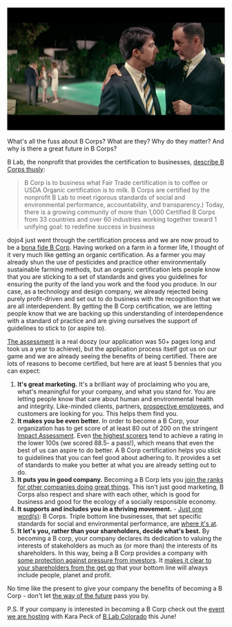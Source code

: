 ![25d5bb9.jpg](assets/b.jpeg) 

What's all the fuss about B Corps? What are they? Why do they matter? And why is there a great future in B Corps?

B Lab, the nonprofit that provides the  certification to businesses, [describe B Corps thusly](https://www.bcorporation.net/what-are-b-corps): 

> B Corp is to business what Fair Trade certification is to coffee or USDA Organic certification is to milk. B Corps are certified by the nonprofit B Lab to meet rigorous standards of social and environmental performance, accountability, and transparency.)
> Today, there is a growing community of more than 1,000 Certified B Corps from 33 countries and over 60 industries working together toward 1 unifying goal: to redefine success in business

dojo4 just went through the certification process and we are now proud to be a [bona fide B Corp](http://www.bcorporation.net/community/dojo4). Having worked on a farm in a former life, I thought of it very much like getting an organic certification. As a farmer you may already shun the use of pesticides and practice other environmentally sustainable farming methods, but an organic certification lets people know that you are sticking to a set of standards and gives you guidelines for ensuring the purity of the land you work and the food you produce. In our case, as a technology and design company, we already rejected being purely profit-driven and set out to do business with the recognition that we are all interdependent. By getting the B Corp certification, we are letting people know that we are backing up this understanding of interdependence with a standard of practice and are giving ourselves the support of guidelines to stick to (or aspire to). 

[The assessment](http://bimpactassessment.net/) is a real doozy (our application was 50+ pages long and took us a year to achieve), but the application process itself got us on our game and we are already seeing the benefits of being certified. There are lots of reasons to become certified, but here are at least 5 bennies that you can expect:


1. **It's great marketing.** It's a brilliant way of proclaiming who you are, what's meaningful for your company, and what you stand for. You are letting people know that care about human and environmental health and integrity. Like-minded clients, partners, [prospective employees](http://www.wsj.com/articles/SB10001424052702304868404579193973525834320), and customers are looking for you. This helps them find you.
2. **It makes you be even better.** In order to become a B Corp, your organization has to get  score of at least 80 out of 200 on the stringent [Impact Assessment](http://bimpactassessment.net/). Even [the highest scorers](http://bestfortheworld.bcorporation.net/index.html) tend to achieve a rating in the lower 100s (we scored 88.5- a pass!), which means that even the best of us can aspire to do better. A B Corp certification helps you stick to guidelines that you can feel good about adhering to. It provides a set of standards to make you better at what you are already setting out to do.
3. **It puts you in good company.** Becoming a B Corp lets you [join the ranks for other companies doing great things](http://www.greenbiz.com/blog/2014/10/14/how-small-company-can-join-ranks-etsy-and-patagonia). This isn't just good marketing, B Corps also respect and share with each other, which is good for business and good for the ecology of a socially responsible economy.
4. **It supports and includes you in a thriving movement.** - [Just one word(s)](https://www.youtube.com/watch?v=DHGCvJjat1E): B Corps. Triple bottom line businesses, that set specific standards for social and environmental performance, are [where it's at](http://www.ssireview.org/blog/entry/supercharging_the_b_corp_movement). 
5. **It let's you, rather than your shareholders, decide what's best.** By becoming a B corp, your company declares its dedication to valuing the interests of stakeholders as much as (or more than) the interests of its shareholders. In this way, being a B Corp provides a company with [some protection against pressure from investors](http://www.newyorker.com/magazine/2014/08/04/companies-benefits). It [makes it clear to your shareholders from the get go](https://medium.com/@PlaceFuture/benefit-corp-b-corp-b-lab-b-impact-b-3cfd8528e1e6) that your bottom line will always include people, planet and profit.

No time like the present to give your company the benefits of becoming a B Corp - don't let [the way of the future](https://www.youtube.com/watch?v=4_Pbx9mvWPY) pass you by.


P.S. If your company is interested in becoming a B Corp check out the [event we are hosting](https://www.eventbrite.com/e/dojo4-community-happy-hour-b-the-change-b-come-a-b-corp-tickets-15381368086) with Kara Peck of [B Lab Colorado](http://www.bcorporation.net/blog/announcing-b-lab-colorado) this June!


